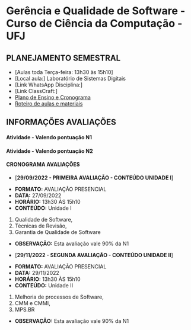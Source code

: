 # Gerência e Qualidade de Software - Curso de Ciência da Computação - UFJ

## PLANEJAMENTO SEMESTRAL 

- [Aulas toda Terça-feira: 13h30 às 15h10]
- [Local aula:] Laboratório de Sistemas Digitais
- [Link WhatsApp Disciplina:] 
- [Link ClassCraft:] 
- [Plano de Ensino e Cronograma](documentos/plano_ensino_gerencia.pdf)
- [Roteiro de aulas e materiais](documentos/roteiro.md)

##  INFORMAÇÕES AVALIAÇÕES

####  Atividade - Valendo pontuação N1 


####  Atividade - Valendo pontuação N2


####  CRONOGRAMA AVALIAÇÕES

- [**29/09/2022 - PRIMEIRA AVALIAÇÃO - CONTEÚDO UNIDADE I**]
* **FORMATO:** AVALIAÇÃO PRESENCIAL
* **DATA:** 27/09/2022
* **HORÁRIO:** 13h30 ÀS 15h10
* **CONTEÚDO:** Unidade I
1. Qualidade de Software, 
2. Técnicas de Revisão, 
3. Garantia de Qualidade de Software
* **OBSERVAÇÃO:** Esta avaliação vale 90% da N1


- [**29/11/2022 - SEGUNDA AVALIAÇÃO - CONTEÚDO UNIDADE II**]
* **FORMATO:** AVALIAÇÃO PRESENCIAL
* **DATA:** 29/11/2022
* **HORÁRIO:** 13h30 ÀS 15h10
* **CONTEÚDO:** Unidade II
1. Melhoria de processos de Software, 
2. CMM e CMMI, 
3. MPS.BR
* **OBSERVAÇÃO:** Esta avaliação vale 90% da N1

